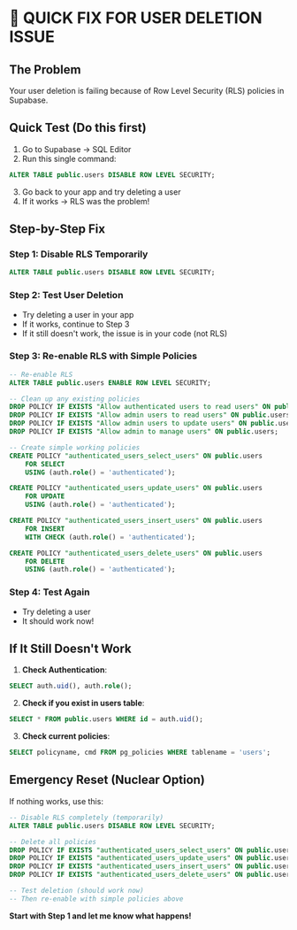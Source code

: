 🔧 **QUICK FIX FOR USER DELETION ISSUE**
====================================

## The Problem
Your user deletion is failing because of Row Level Security (RLS) policies in Supabase.

## Quick Test (Do this first)
1. Go to Supabase → SQL Editor
2. Run this single command:
```sql
ALTER TABLE public.users DISABLE ROW LEVEL SECURITY;
```

3. Go back to your app and try deleting a user
4. If it works → RLS was the problem!

## Step-by-Step Fix

### Step 1: Disable RLS Temporarily
```sql
ALTER TABLE public.users DISABLE ROW LEVEL SECURITY;
```

### Step 2: Test User Deletion
- Try deleting a user in your app
- If it works, continue to Step 3
- If it still doesn't work, the issue is in your code (not RLS)

### Step 3: Re-enable RLS with Simple Policies
```sql
-- Re-enable RLS
ALTER TABLE public.users ENABLE ROW LEVEL SECURITY;

-- Clean up any existing policies
DROP POLICY IF EXISTS "Allow authenticated users to read users" ON public.users;
DROP POLICY IF EXISTS "Allow admin users to read users" ON public.users;
DROP POLICY IF EXISTS "Allow admin users to update users" ON public.users;
DROP POLICY IF EXISTS "Allow admin to manage users" ON public.users;

-- Create simple working policies
CREATE POLICY "authenticated_users_select_users" ON public.users
    FOR SELECT
    USING (auth.role() = 'authenticated');

CREATE POLICY "authenticated_users_update_users" ON public.users
    FOR UPDATE
    USING (auth.role() = 'authenticated');

CREATE POLICY "authenticated_users_insert_users" ON public.users
    FOR INSERT
    WITH CHECK (auth.role() = 'authenticated');

CREATE POLICY "authenticated_users_delete_users" ON public.users
    FOR DELETE
    USING (auth.role() = 'authenticated');
```

### Step 4: Test Again
- Try deleting a user
- It should work now!

## If It Still Doesn't Work

1. **Check Authentication**:
```sql
SELECT auth.uid(), auth.role();
```

2. **Check if you exist in users table**:
```sql
SELECT * FROM public.users WHERE id = auth.uid();
```

3. **Check current policies**:
```sql
SELECT policyname, cmd FROM pg_policies WHERE tablename = 'users';
```

## Emergency Reset (Nuclear Option)
If nothing works, use this:
```sql
-- Disable RLS completely (temporarily)
ALTER TABLE public.users DISABLE ROW LEVEL SECURITY;

-- Delete all policies
DROP POLICY IF EXISTS "authenticated_users_select_users" ON public.users;
DROP POLICY IF EXISTS "authenticated_users_update_users" ON public.users;
DROP POLICY IF EXISTS "authenticated_users_insert_users" ON public.users;
DROP POLICY IF EXISTS "authenticated_users_delete_users" ON public.users;

-- Test deletion (should work now)
-- Then re-enable with simple policies above
```

**Start with Step 1 and let me know what happens!**